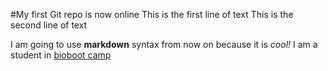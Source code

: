 #My first Git repo is now online
This is the first line of text
This is the second line of text

I am going to use **markdown** syntax from now on because it is _cool!_
I am a student in [bioboot camp](http://dcmb_courses.github.io_bioinf606-2019)
